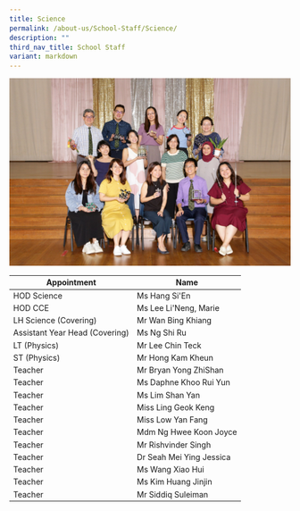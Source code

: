 ```yaml
---
title: Science
permalink: /about-us/School-Staff/Science/
description: ""
third_nav_title: School Staff
variant: markdown
---
```

![](/images/Dept%20Photo/SCIENCE_DEPARTMENT_2802_FORMAL.jpg)


| Appointment | Name | 
| -------- | -------- | 
| HOD Science    | Ms Hang Si'En   |  
| HOD CCE     | Ms Lee Li'Neng, Marie    | 
| LH Science (Covering)    | Mr Wan Bing Khiang    | 
| Assistant Year Head (Covering)     | Ms Ng Shi Ru    |
| LT  (Physics)    | Mr Lee Chin Teck    | 
| ST (Physics)     | Mr Hong Kam Kheun     | 
| Teacher     | Mr Bryan Yong ZhiShan     | 
| Teacher     | Ms Daphne Khoo Rui Yun    | 
| Teacher     | Ms Lim Shan Yan   | 
| Teacher     | Miss Ling Geok Keng    | 
| Teacher     | Miss Low Yan Fang    |
| Teacher     | Mdm Ng Hwee Koon Joyce    |
| Teacher     | Mr Rishvinder Singh    |
| Teacher     | Dr Seah Mei Ying Jessica    |
| Teacher     | Ms Wang Xiao Hui     |
| Teacher     | Ms Kim Huang Jinjin    |
| Teacher     | Mr Siddiq Suleiman    |